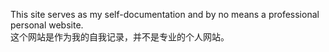 This site serves as my self-documentation and by no means a professional personal website. <br>
这个网站是作为我的自我记录，并不是专业的个人网站。
